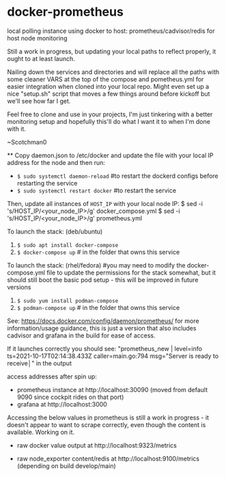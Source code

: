 # docker-prometheus
local polling instance using docker to host: prometheus/cadvisor/redis for host node monitoring

Still a work in progress, but updating your local paths to reflect properly, it ought to at least launch. 

Nailing down the services and directories and will replace all the paths with some cleaner VARS at the top of the compose and pometheus.yml for easier integration when cloned into your local repo. Might even set up a nice "setup.sh" script that moves a few things around before kickoff but we'll see how far I get.

Feel free to clone and use in your projects, I'm just tinkering with a better monitoring setup and hopefully this'll do what I want it to when I'm done with it.

~Scotchman0


** Copy daemon.json to /etc/docker and update the file with your local IP address for the node and then run:
- `$ sudo systemctl daemon-reload` #to restart the dockerd configs before restarting the service
- `$ sudo systemctl restart docker` #to restart the service

Then, update all instances of `HOST_IP` with your local node IP:
$ sed -i 's/HOST_IP/<your_node_IP>/g' docker_compose.yml
$ sed -i 's/HOST_IP/<your_node_IP>/g' prometheus.yml


To launch the stack: (deb/ubuntu)
1. `$ sudo apt install docker-compose`
2. `$ docker-compose up` # in the folder that owns this service

To launch the stack: (rhel/fedora) #you may need to modify the docker-compose.yml file to update the permissions for the stack somewhat, but it should still boot the basic pod setup - this will be improved in future versions
1. `$ sudo yum install podman-compose`
2. `$ podman-compose up` # in the folder that owns this service

See: https://docs.docker.com/config/daemon/prometheus/ for more information/usage guidance, this is just a version that also includes cadvisor and grafana in the build for ease of access.

If it launches correctly you should see:
"prometheus_new | level=info ts=2021-10-17T02:14:38.433Z caller=main.go:794 msg="Server is ready to receive│" in the output

access addresses after spin up:
- prometheus instance at http://localhost:30090 (moved from default 9090 since cockpit rides on that port)
- grafana at http://localhost:3000

Accessing the below values in prometheus is still a work in progress - it doesn't appear to want to scrape correctly, even though the content is available. Working on it.
- raw docker value output at http://localhost:9323/metrics

- raw node_exporter content/redis at http://localhost:9100/metrics (depending on build develop/main)
